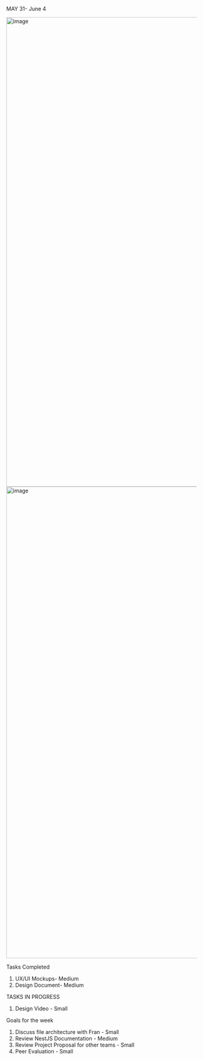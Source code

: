 MAY 31- June 4

<img width="1240" alt="image" src="https://github.com/UBCO-COSC499-Summer-2024/team-7-capstone-team-7-falcon/assets/105883848/9a818ba0-71d9-4bb2-9875-31c7382015aa">
<img width="1246" alt="image" src="https://github.com/UBCO-COSC499-Summer-2024/team-7-capstone-team-7-falcon/assets/105883848/9fc1ebfd-b882-4f99-aee5-fdc0686155bc">

Tasks Completed
1. UX/UI Mockups- Medium
2. Design Document- Medium


TASKS IN PROGRESS
1. Design Video - Small

Goals for the week
1. Discuss file architecture with Fran - Small
2. Review NestJS Documentation - Medium
3. Review Project Proposal for other teams - Small
4. Peer Evaluation - Small
